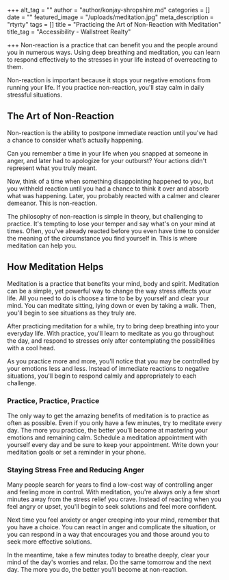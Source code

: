 +++
alt_tag = ""
author = "author/konjay-shropshire.md"
categories = []
date = ""
featured_image = "/uploads/meditation.jpg"
meta_description = "rtyrty"
tags = []
title = "Practicing the Art of Non-Reaction with Meditation"
title_tag = "Accessibility - Wallstreet Realty"

+++
Non-reaction is a practice that can benefit you and the people around you in numerous ways. Using deep breathing and meditation, you can learn to respond effectively to the stresses in your life instead of overreacting to them.

Non-reaction is important because it stops your negative emotions from running your life. If you practice non-reaction, you'll stay calm in daily stressful situations.

## The Art of Non-Reaction

Non-reaction is the ability to postpone immediate reaction until you've had a chance to consider what’s actually happening.

Can you remember a time in your life when you snapped at someone in anger, and later had to apologize for your outburst? Your actions didn't represent what you truly meant.

Now, think of a time when something disappointing happened to you, but you withheld reaction until you had a chance to think it over and absorb what was happening. Later, you probably reacted with a calmer and clearer demeanor. This is non-reaction.

The philosophy of non-reaction is simple in theory, but challenging to practice. It's tempting to lose your temper and say what's on your mind at times. Often, you've already reacted before you even have time to consider the meaning of the circumstance you find yourself in. This is where meditation can help you.

## How Meditation Helps

Meditation is a practice that benefits your mind, body and spirit. Meditation can be a simple, yet powerful way to change the way stress affects your life. All you need to do is choose a time to be by yourself and clear your mind. You can meditate sitting, lying down or even by taking a walk. Then, you'll begin to see situations as they truly are.

After practicing meditation for a while, try to bring deep breathing into your everyday life. With practice, you'll learn to meditate as you go throughout the day, and respond to stresses only after contemplating the possibilities with a cool head.

As you practice more and more, you'll notice that you may be controlled by your emotions less and less. Instead of immediate reactions to negative situations, you'll begin to respond calmly and appropriately to each challenge.

### Practice, Practice, Practice

The only way to get the amazing benefits of meditation is to practice as often as possible. Even if you only have a few minutes, try to meditate every day. The more you practice, the better you'll become at mastering your emotions and remaining calm. Schedule a meditation appointment with yourself every day and be sure to keep your appointment. Write down your meditation goals or set a reminder in your phone.

### Staying Stress Free and Reducing Anger

Many people search for years to find a low-cost way of controlling anger and feeling more in control. With meditation, you're always only a few short minutes away from the stress relief you crave. Instead of reacting when you feel angry or upset, you'll begin to seek solutions and feel more confident.

Next time you feel anxiety or anger creeping into your mind, remember that you have a choice. You can react in anger and complicate the situation, or you can respond in a way that encourages you and those around you to seek more effective solutions.

In the meantime, take a few minutes today to breathe deeply, clear your mind of the day's worries and relax. Do the same tomorrow and the next day. The more you do, the better you'll become at non-reaction.
